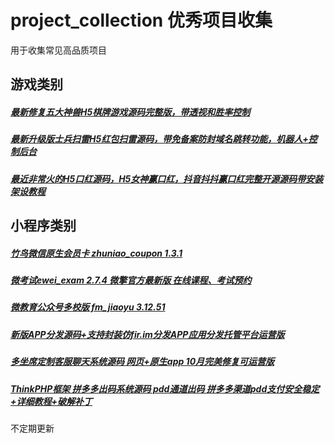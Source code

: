 # project_collection  优秀项目收集
用于收集常见高品质项目

## 游戏类别

#####  [最新修复五大神兽H5棋牌游戏源码完整版，带透视和胜率控制](http://www.yun-hu.cn/thread-339-1-1.html "111")


#####   [最新升级版士兵扫雷H5红包扫雷源码，带免备案防封域名跳转功能，机器人+控制后台](http://www.yun-hu.cn/thread-336-1-1.html "111")


#####   [最近非常火的H5口红源码，H5女神赢口红，抖音抖抖赢口红完整开源源码带安装架设教程](http://www.yun-hu.cn/thread-325-1-1.html "111")


## 小程序类别

#####  [竹鸟微信原生会员卡 zhuniao_coupon 1.3.1 ](http://www.yun-hu.cn/thread-85-1-1.html "111")

#####  [微考试ewei_exam 2.7.4 微擎官方最新版 在线课程、考试预约](http://www.yun-hu.cn/thread-81-1-1.html "111")

#####  [微教育公众号多校版 fm_jiaoyu 3.12.51](http://www.yun-hu.cn/thread-367-1-1.html "111")

##### [新版APP分发源码+支持封装仿fir.im分发APP应用分发托管平台运营版](http://www.yun-hu.cn/thread-352-1-1.html "111")

##### [多坐席定制客服聊天系统源码 网页+原生app 10月完美修复可运营版 ](http://www.yun-hu.cn/thread-351-1-1.html "111")

##### [ ThinkPHP框架 拼多多出码系统源码 pdd通道出码 拼多多渠道pdd支付安全稳定+详细教程+破解补丁](http://www.yun-hu.cn/thread-345-1-1.html "111")



不定期更新


